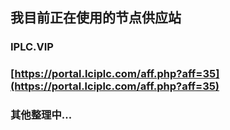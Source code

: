 ## 我目前正在使用的节点供应站

### IPLC.VIP

### [https://portal.lciplc.com/aff.php?aff=35](https://portal.lciplc.com/aff.php?aff=35)


### 其他整理中...
